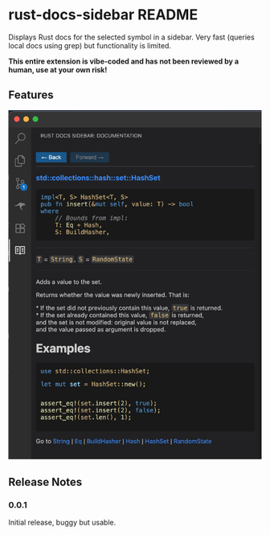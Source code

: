 # rust-docs-sidebar README

Displays Rust docs for the selected symbol in a sidebar. Very fast (queries local docs using grep) but functionality is limited.

**This entire extension is vibe-coded and has not been reviewed by a human, use at your own risk!**

## Features

![Screenshot](images/screenshot.jpg)

## Release Notes

### 0.0.1

Initial release, buggy but usable.
